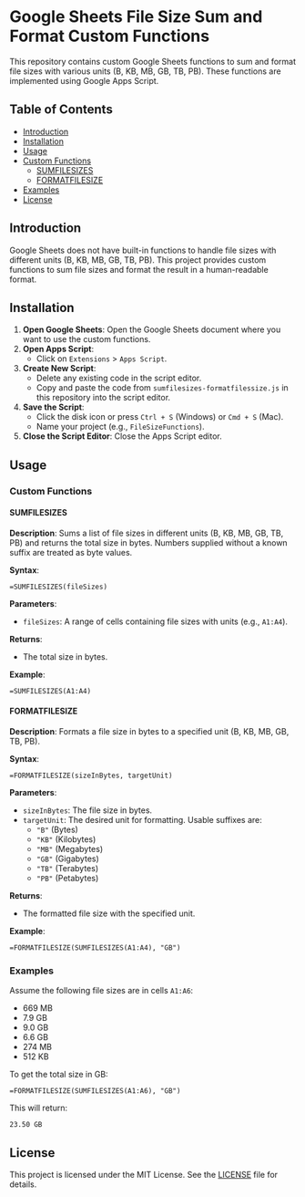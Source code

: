 # Google Sheets File Size Sum and Format Custom Functions

This repository contains custom Google Sheets functions to sum and format file sizes with various units (B, KB, MB, GB, TB, PB). These functions are implemented using Google Apps Script.

## Table of Contents

- [Introduction](#introduction)
- [Installation](#installation)
- [Usage](#usage)
- [Custom Functions](#custom-functions)
  - [SUMFILESIZES](#sumfilesizes)
  - [FORMATFILESIZE](#formatfilesize)
- [Examples](#examples)
- [License](#license)

## Introduction

Google Sheets does not have built-in functions to handle file sizes with different units (B, KB, MB, GB, TB, PB). This project provides custom functions to sum file sizes and format the result in a human-readable format.

## Installation

1. **Open Google Sheets**: Open the Google Sheets document where you want to use the custom functions.
2. **Open Apps Script**:
   - Click on `Extensions` > `Apps Script`.
3. **Create New Script**:
   - Delete any existing code in the script editor.
   - Copy and paste the code from `sumfilesizes-formatfilessize.js` in this repository into the script editor.
4. **Save the Script**:
   - Click the disk icon or press `Ctrl + S` (Windows) or `Cmd + S` (Mac).
   - Name your project (e.g., `FileSizeFunctions`).
5. **Close the Script Editor**: Close the Apps Script editor.

## Usage

### Custom Functions

#### SUMFILESIZES

**Description**: Sums a list of file sizes in different units (B, KB, MB, GB, TB, PB) and returns the total size in bytes. Numbers supplied without a known suffix are treated as byte values.

**Syntax**:
```excel
=SUMFILESIZES(fileSizes)
```

**Parameters**:
- `fileSizes`: A range of cells containing file sizes with units (e.g., `A1:A4`).

**Returns**:
- The total size in bytes.

**Example**:
```excel
=SUMFILESIZES(A1:A4)
```

#### FORMATFILESIZE

**Description**: Formats a file size in bytes to a specified unit (B, KB, MB, GB, TB, PB).

**Syntax**:
```excel
=FORMATFILESIZE(sizeInBytes, targetUnit)
```

**Parameters**:
- `sizeInBytes`: The file size in bytes.
- `targetUnit`: The desired unit for formatting. Usable suffixes are:
  - `"B"` (Bytes)
  - `"KB"` (Kilobytes)
  - `"MB"` (Megabytes)
  - `"GB"` (Gigabytes)
  - `"TB"` (Terabytes)
  - `"PB"` (Petabytes)

**Returns**:
- The formatted file size with the specified unit.

**Example**:
```excel
=FORMATFILESIZE(SUMFILESIZES(A1:A4), "GB")
```

### Examples

Assume the following file sizes are in cells `A1:A6`:
- 669 MB
- 7.9 GB
- 9.0 GB
- 6.6 GB
- 274 MB
- 512 KB

To get the total size in GB:
```excel
=FORMATFILESIZE(SUMFILESIZES(A1:A6), "GB")
```

This will return:
```
23.50 GB
```

## License

This project is licensed under the MIT License. See the [LICENSE](LICENSE) file for details.

